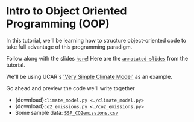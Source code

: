 # Intro to Object Oriented Programming (OOP)

In this tutorial, we'll be learning how to structure object-oriented code 
to take full advantage of this programming paradigm. 

Follow along with the slides [`here`](./OOP.pdf)! Here are the [`annotated slides`](./OOP_annotated.pdf) from the tutorial.

We'll be using UCAR's ['Very Simple Climate Model'](https://scied.ucar.edu/interactive/simple-climate-model) as an example. 

Go ahead and preview the code we'll write together
- {download}`climate_model.py <./climate_model.py>`
- {download}`co2_emissions.py <./co2_emissions.py>`
- Some sample data: [`SSP_CO2emissions.csv`](./SSP_CO2emissions.csv)
